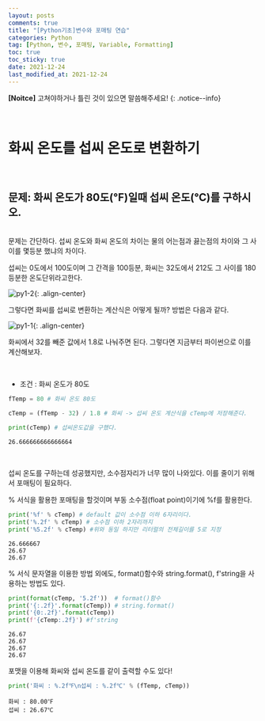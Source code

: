 ```yaml
---
layout: posts
comments: true
title: "[Python기초]변수와 포매팅 연습"
categories: Python
tag: [Python, 변수, 포매팅, Variable, Formatting]
toc: true
toc_sticky: true
date: 2021-12-24
last_modified_at: 2021-12-24
---
```


**[Noitce]** 고쳐야하거나 틀린 것이 있으면 말씀해주세요!
{: .notice--info}

<br>

# 화씨 온도를 섭씨 온도로 변환하기

<br>

## 문제: **화씨 온도가 80도(℉)일때 섭씨 온도(℃)를 구하시오.**
<br>
문제는 간단하다. 섭씨 온도와 화씨 온도의 차이는 물의 어는점과 끓는점의 차이와 그 사이를 몇등분 했냐의 차이다.

섭씨는 0도에서 100도이며 그 간격을 100등분, 화씨는 32도에서 212도 그 사이를 180등분한 온도단위라고한다.

![py1-2](https://user-images.githubusercontent.com/75322297/147305025-c5bef2af-f196-4790-8b72-ac42ed071644.PNG){: .align-center}


그렇다면 화씨를 섭씨로 변환하는 계산식은 어떻게 될까? 방법은 다음과 같다.

![py1-1](https://user-images.githubusercontent.com/75322297/147305114-46411326-a11c-4546-9573-15ab231f096a.PNG){: .align-center}

화씨에서 32를 빼준 값에서 1.8로 나눠주면 된다. 그렇다면 지금부터 파이썬으로 이를 계산해보자.

<br>

- 조건 : 화씨 온도가 80도


```python
fTemp = 80 # 화씨 온도 80도
```


```python
cTemp = (fTemp - 32) / 1.8 # 화씨 -> 섭씨 온도 계산식을 cTemp에 저장해준다.
```


```python
print(cTemp) # 섭씨온도값을 구했다.
```

    26.666666666666664
    

<br>

 섭씨 온도를 구하는데 성공했지만, 소수점자리가 너무 많이 나와있다. 이를 줄이기 위해서 포매팅이 필요하다.

% 서식을 활용한 포매팅을 할것이며 부동 소수점(float point)이기에 %f를 활용한다.


```python
print('%f' % cTemp) # default 값이 소수점 이하 6자리이다.
print('%.2f' % cTemp) # 소수점 이하 2자리까지
print('%5.2f' % cTemp) #위와 동일 하지만 리터럴의 전체길이를 5로 지정
```

    26.666667
    26.67
    26.67
    

% 서식 문자열을 이용한 방법 외에도,
format()함수와 string.format(), f'string을 사용하는 방법도 있다.


```python
print(format(cTemp, '5.2f'))  # format()함수
print('{:.2f}'.format(cTemp)) # string.format()
print('{0:.2f}'.format(cTemp)) 
print(f'{cTemp:.2f}') #f'string
```

    26.67
    26.67
    26.67
    26.67
    

포맷을 이용해 화씨와 섭씨 온도를 같이 출력할 수도 있다!


```python
print('화씨 : %.2f℉\n섭씨 : %.2f℃' % (fTemp, cTemp))
```

    화씨 : 80.00℉
    섭씨 : 26.67℃
    
